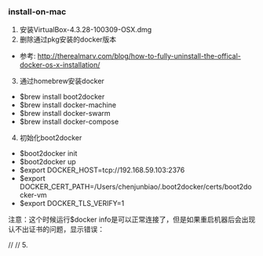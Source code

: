 ### install-on-mac

1. 安装VirtualBox-4.3.28-100309-OSX.dmg
2. 删除通过pkg安装的docker版本
  * 参考: http://therealmarv.com/blog/how-to-fully-uninstall-the-offical-docker-os-x-installation/
3. 通过homebrew安装docker
  * $brew install boot2docker
  * $brew install docker-machine
  * $brew install docker-swarm
  * $brew install docker-compose
4. 初始化boot2docker
  * $boot2docker init
  * $boot2docker up
  * $export DOCKER_HOST=tcp://192.168.59.103:2376
  * $export DOCKER_CERT_PATH=/Users/chenjunbiao/.boot2docker/certs/boot2docker-vm
  * $export DOCKER_TLS_VERIFY=1  
  
  注意：这个时候运行$docker info是可以正常连接了，但是如果重启机器后会出现认不出证书的问题，显示错误：  
 <html> //
  <title>
  Get http:///var/run/docker.sock/v1.19/info: dial unix /var/run/docker.sock: no such file or directory. Are you trying to connect to a TLS-enabled daemon without TLS?
</title>
 </html>    //
5. 
